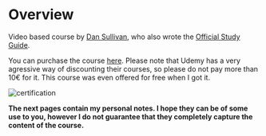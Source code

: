 # Overview

Video based course by [Dan Sullivan](https://www.linkedin.com/in/dansullivanpdx/), who also wrote the [Official Study Guide](https://www.wiley.com/en-us/Official+Google+Cloud+Certified+Associate+Cloud+Engineer+Study+Guide-p-9781119564416).

You can purchase the course [here](https://www.udemy.com/course/google-certified-associate-cloud-engineer-2019-prep-course/). Please note that Udemy has a very agressive way of discounting their courses, so please do not pay more than 10€ for it. This course was even offered for free when I got it.

![certification](https://udemy-certificate.s3.amazonaws.com/image/UC-5de6f5fa-b995-42e5-898d-9eb47ff77719.jpg?v=1591280365000)

**The next pages contain my personal notes. I hope they can be of some use to you, however I do not guarantee that they completely capture the content of the course.**
